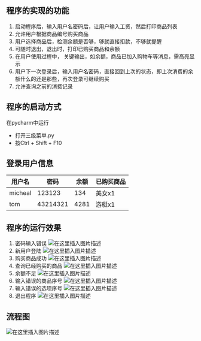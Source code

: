 ﻿## 程序的实现的功能
1. 启动程序后，输入用户名密码后，让用户输入工资，然后打印商品列表
2. 允许用户根据商品编号购买商品
3. 用户选择商品后，检测余额是否够，够就直接扣款，不够就提醒
4. 可随时退出，退出时，打印已购买商品和余额
5. 在用户使用过程中， 关键输出，如余额，商品已加入购物车等消息，需高亮显示
6.  用户下一次登录后，输入用户名密码，直接回到上次的状态，即上次消费的余额什么的还是那些，再次登录可继续购买
7. 允许查询之前的消费记录
## 程序的启动方式
在pycharm中运行
- 打开三级菜单.py
- 按Ctrl + Shift + F10
## 登录用户信息
|用户名 |密码|余额|已购买商品|
|--|--|--|--|
|  micheal|123123 | 134|美女x1|
|tom|43214321|4281|游艇x1||

## 程序的运行效果
1. 密码输入错误
![在这里插入图片描述](https://img-blog.csdnimg.cn/20190221125651687.png)
2. 新用户登陆
![在这里插入图片描述](https://img-blog.csdnimg.cn/20190221125750461.png)
3. 购买商品成功
![在这里插入图片描述](https://img-blog.csdnimg.cn/20190221125826426.png)
4. 查询已经购买的商品
![在这里插入图片描述](https://img-blog.csdnimg.cn/20190221130156363.png)
5. 余额不足
![在这里插入图片描述](https://img-blog.csdnimg.cn/2019022113001268.png)
6. 输入错误的商品序号
![在这里插入图片描述](https://img-blog.csdnimg.cn/20190221125910622.png)
7. 输入错误的选项序号
![在这里插入图片描述](https://img-blog.csdnimg.cn/20190221130102813.png)
8. 退出程序
![在这里插入图片描述](https://img-blog.csdnimg.cn/20190221130500867.png)
## 流程图
![在这里插入图片描述](https://img-blog.csdnimg.cn/20190221132248566.jpg?x-oss-process=image/watermark,type_ZmFuZ3poZW5naGVpdGk,shadow_10,text_aHR0cHM6Ly9ibG9nLmNzZG4ubmV0L3JheW1vbmQ1MzE=,size_16,color_FFFFFF,t_70)

